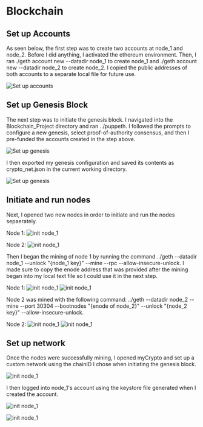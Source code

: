 # Blockchain

## Set up Accounts
As seen below, the first step was to create two accounts at node_1 and node_2. Before I did anything, I activated the ethereum environment. Then, I ran ./geth account new --datadir node_1 to create node_1 and ./geth account new --datadir node_2 to create node_2. I copied the public addresses of both accounts to a separate local file for future use.

![Set up accounts](Blockchain_Project/Screenshots/create_accounts.png)

## Set up Genesis Block
The next step was to initiate the genesis block. I navigated into the Blockchain_Project directory and ran ../puppeth. I followed the prompts to configure a new genesis, select proof-of-authority consensus, and then I pre-funded the accounts created in the step above.

![Set up genesis](Blockchain_Project/Screenshots/genesis_block_page_1.png)

I then exported my genesis configuration and saved its contents as crypto_net.json in the current working directory. 

![Set up genesis](Blockchain_Project/Screenshots/genesis_block_page_2.png)

## Initiate and run nodes
Next, I opened two new nodes in order to initiate and run the nodes sepaerately. 

Node 1:
![init node_1](Blockchain_Project/Screenshots/node_1_init.png)

Node 2:
![init node_1](Blockchain_Project/Screenshots/node_2_init.png)

Then I began the mining of node 1 by running the command ../geth --datadir node_1 --unlock "{node_1 key}" --mine --rpc --allow-insecure-unlock. I made sure to copy the enode address that was provided after the mining began into my local text file so I could use it in the next step.

Node 1:
![init node_1](Blockchain_Project/Screenshots/node_1_mine.png)
![init node_1](Blockchain_Project/Screenshots/node_1_mining.png)

Node 2 was mined with the following command: ../geth --datadir node_2 --mine --port 30304 --bootnodes "{enode of node_2}" --unlock "{node_2 key}" --allow-insecure-unlock.

Node 2:
![init node_1](Blockchain_Project/Screenshots/node_2_mine.png)
![init node_1](Blockchain_Project/Screenshots/node_2_mining.png)

## Set up network
Once the nodes were successfully mining, I opened myCrypto and set up a custom network using the chainID I chose when initiating the genesis block. 

![init node_1](Blockchain_Project/Screenshots/set_up_network.png)

I then logged into node_1's account using the keystore file generated when I created the account.

![init node_1](Blockchain_Project/Screenshots/unlock_node1_wallet_keystore.png)

![init node_1](Blockchain_Project/Screenshots/wallet.png)





